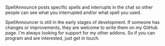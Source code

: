 SpellAnnounce posts specific spells and interrupts in the chat so other people 
can see what you interrupted and/or what spell you used.


SpellAnnouncer is still in the early stages of development. 
If someone has changes or improvements, 
they are welcome to write them on my GitHub page. 
I'm always looking for support for my other addons. 
So if you can program and are interested, just get in touch.